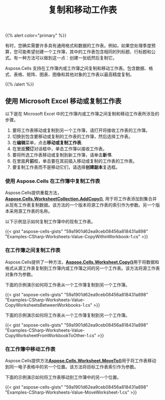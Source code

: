 ﻿---
title: 复制和移动工作表
type: docs
weight: 10
url: /zh/net/copying-and-moving-worksheets/
---
{{% alert color="primary" %}}

有时，您确实需要许多具有通用格式和数据的工作表。例如，如果您处理季度预算，您可能希望创建一个工作簿，其中的工作表包含相同的列标题、行标题和公式。有一种方法可以做到这一点：创建一张纸然后复制它。

Aspose.Cells 支持在工作簿内或工作簿之间复制和移动工作表。包含数据、格式、表格、矩阵、图表、图像和其他对象的工作表以最高精度复制。

{{% /alert %}}

## **使用 Microsoft Excel 移动或复制工作表**

以下是在 Microsoft Excel 中的工作簿内或工作簿之间复制和移动工作表所涉及的步骤。

1. 要将工作表移动或复制到另一个工作簿，请打开将接收工作表的工作簿。
1. 切换到包含要移动或复制的工作表的工作簿，然后选择工作表。
1. 在**编辑**菜单，点击**移动或复制工作表**.
1. 在里面**预订**对话框中，单击工作簿以接收工作表。
1. 要将所选工作表移动或复制到新工作簿，请单击**新书**.
1. 在里面**片前**框，单击要在其前插入移动或复制的工作表的工作表。
1. 要复制工作表而不是移动它们，请选择**创建副本**复选框。

### **使用 Aspose.Cells 在工作簿中复制工作表**

Aspose.Cells提供重载方法，[**Aspose.Cells.WorksheetCollection.AddCopy()**](https://reference.aspose.com/cells/net/aspose.cells/worksheetcollection/methods/addcopy/index), 用于将工作表添加到集合并从现有工作表复制数据。该方法的一个版本将源工作表的索引作为参数。另一个版本采用源工作表的名称。

以下示例显示如何复制工作簿中的现有工作表。

{{< gist "aspose-cells-gists" "59a1901d62ea9ceb08456a818431a898" "Examples-CSharp-Worksheets-Value-CopyWithinWorkbook-1.cs" >}}

### **在工作簿之间复制工作表**

Aspose.Cells提供了一种方法，[**Aspose.Cells.Worksheet.Copy()**](https://reference.aspose.com/cells/net/aspose.cells/worksheet/methods/copy/index)用于将数据和格式从源工作表复制到工作簿内或工作簿之间的另一个工作表。该方法将源工作表对象作为参数。

下面的示例演示如何将工作表从一个工作簿复制到另一个工作簿。

{{< gist "aspose-cells-gists" "59a1901d62ea9ceb08456a818431a898" "Examples-CSharp-Worksheets-Value-CopyWorksheetsBetweenWorkbooks-1.cs" >}}

下面的示例演示如何将工作表从一个工作簿复制到另一个工作簿。

{{< gist "aspose-cells-gists" "59a1901d62ea9ceb08456a818431a898" "Examples-CSharp-Worksheets-Value-CopyWorksheetFromWorkbookToOther-1.cs" >}}

### **在工作簿中移动工作表**

Aspose.Cells提供方法[**Aspose.Cells.Worksheet.MoveTo()**](https://reference.aspose.com/cells/net/aspose.cells/worksheet/methods/moveto)用于将工作表移动到同一电子表格中的另一个位置。该方法将目标工作表索引作为参数。

下面的示例演示如何将工作表移动到工作簿中的另一个位置。

{{< gist "aspose-cells-gists" "59a1901d62ea9ceb08456a818431a898" "Examples-CSharp-Worksheets-Value-MoveWorksheet-1.cs" >}}
